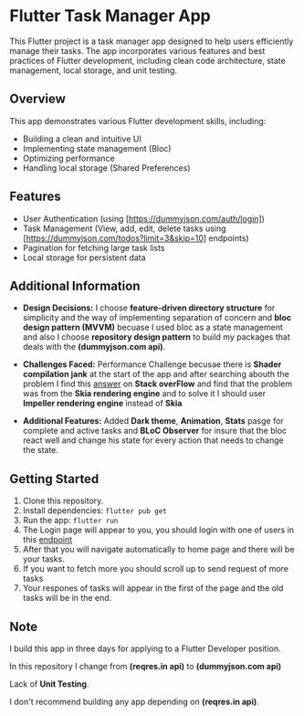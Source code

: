 # Flutter Task Manager App

This Flutter project is a task manager app designed to help users efficiently manage their tasks.
The app incorporates various features and best practices of Flutter development,
including clean code architecture, state management, local storage, and unit testing.

## Overview

This app demonstrates various Flutter development skills, including:

* Building a clean and intuitive UI
* Implementing state management (Bloc)
* Optimizing performance
* Handling local storage (Shared Preferences)

## Features

* User Authentication (using [https://dummyjson.com/auth/login]) 
* Task Management (View, add, edit, delete tasks using [https://dummyjson.com/todos?limit=3&skip=10] endpoints)
* Pagination for fetching large task lists
* Local storage for persistent data

## Additional Information

* **Design Decisions:** I choose **feature-driven directory structure** for simplicity and the way of implementing
  separation of concern and **bloc design pattern (MVVM)** becuase I used bloc as a state management
  and also I choose **repository design pattern** to build my packages that deals with the **(dummyjson.com api)**.

* **Challenges Faced:** Performance Challenge becusae there is **Shader compilation jank** at the start of the app
  and after searching abouth the problem I find this [answer](https://stackoverflow.com/questions/75920582/what-is-sksl-and-shader-jank-compilation-all-about-in-flutter)
  on **Stack overFlow** and find that the problem was from the **Skia rendering engine** and to solve it I should user **Impeller rendering engine**
  instead of **Skia**
  
* **Additional Features:** Added **Dark theme**, **Animation**, **Stats** pasge for complete and active tasks
  and **BLoC Observer** for insure that the bloc react well and change his state for every action that needs to change the state.

## Getting Started

1. Clone this repository.
2. Install dependencies: `flutter pub get`
3. Run the app: `flutter run`
4. The Login page will appear to you, you should login with one of users in this [endpoint](https://dummyjson.com/users)
5. After that you will navigate automatically to home page and there will be your tasks.
6. If you want to fetch more you should scroll up to send request of more tasks
7. Your respones of tasks will appear in the first of the page and the old tasks will be in the end.

## Note

I build this app in three days for applying to a Flutter Developer position.

In this repository I change from **(reqres.in api)** to **(dummyjson.com api)**

Lack of **Unit Testing**.

I don't recommend building any app depending on **(reqres.in api)**.
